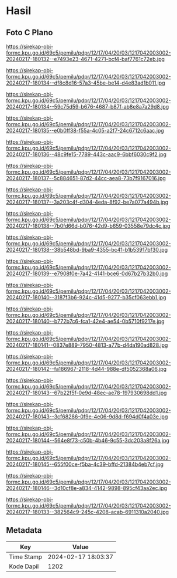 # Hasil

## Foto C Plano

https://sirekap-obj-formc.kpu.go.id/69c5/pemilu/pdpr/12/17/04/20/03/1217042003002-20240217-180132--e7493e23-4671-4271-bcf4-baf7761c72eb.jpg

https://sirekap-obj-formc.kpu.go.id/69c5/pemilu/pdpr/12/17/04/20/03/1217042003002-20240217-180134--df8c8d16-57a3-45be-be14-d4e83ad1b011.jpg

https://sirekap-obj-formc.kpu.go.id/69c5/pemilu/pdpr/12/17/04/20/03/1217042003002-20240217-180134--59c75d59-b676-4687-b87f-ab8e8a7a29d8.jpg

https://sirekap-obj-formc.kpu.go.id/69c5/pemilu/pdpr/12/17/04/20/03/1217042003002-20240217-180135--e0b0ff38-f55a-4c05-a2f7-24c6712c6aac.jpg

https://sirekap-obj-formc.kpu.go.id/69c5/pemilu/pdpr/12/17/04/20/03/1217042003002-20240217-180136--48c9fe15-7789-443c-aac9-6bbf6030c9f2.jpg

https://sirekap-obj-formc.kpu.go.id/69c5/pemilu/pdpr/12/17/04/20/03/1217042003002-20240217-180137--5c884651-87d2-44cc-aea8-73b7f9167016.jpg

https://sirekap-obj-formc.kpu.go.id/69c5/pemilu/pdpr/12/17/04/20/03/1217042003002-20240217-180137--3a203c4f-d304-4eda-8f92-be7a077a494b.jpg

https://sirekap-obj-formc.kpu.go.id/69c5/pemilu/pdpr/12/17/04/20/03/1217042003002-20240217-180138--7b0fd66d-b076-42d9-b659-03558e79dc4c.jpg

https://sirekap-obj-formc.kpu.go.id/69c5/pemilu/pdpr/12/17/04/20/03/1217042003002-20240217-180138--38b548bd-9ba9-4355-bc41-b1b53917bf30.jpg

https://sirekap-obj-formc.kpu.go.id/69c5/pemilu/pdpr/12/17/04/20/03/1217042003002-20240217-180139--e7908f0e-7a42-4141-bce6-0d67b27b32b0.jpg

https://sirekap-obj-formc.kpu.go.id/69c5/pemilu/pdpr/12/17/04/20/03/1217042003002-20240217-180140--3187f3b6-924c-41d5-9277-b35cf063ebb1.jpg

https://sirekap-obj-formc.kpu.go.id/69c5/pemilu/pdpr/12/17/04/20/03/1217042003002-20240217-180140--b772b7c6-fca1-42e4-ae54-0b5710f9217e.jpg

https://sirekap-obj-formc.kpu.go.id/69c5/pemilu/pdpr/12/17/04/20/03/1217042003002-20240217-180141--0837e889-7950-4813-a77b-d4da190ad828.jpg

https://sirekap-obj-formc.kpu.go.id/69c5/pemilu/pdpr/12/17/04/20/03/1217042003002-20240217-180142--fa186967-2118-4d44-988e-df5052368a06.jpg

https://sirekap-obj-formc.kpu.go.id/69c5/pemilu/pdpr/12/17/04/20/03/1217042003002-20240217-180143--67b22f5f-0e9d-48ec-ae78-197930698dd1.jpg

https://sirekap-obj-formc.kpu.go.id/69c5/pemilu/pdpr/12/17/04/20/03/1217042003002-20240217-180143--3cf68286-0f9e-4e06-9d8d-f694d0f4a03e.jpg

https://sirekap-obj-formc.kpu.go.id/69c5/pemilu/pdpr/12/17/04/20/03/1217042003002-20240217-180144--564e8f73-c50b-4b46-9c55-3dc203a8f26a.jpg

https://sirekap-obj-formc.kpu.go.id/69c5/pemilu/pdpr/12/17/04/20/03/1217042003002-20240217-180145--655f00ce-f5ba-4c39-bffd-21384b4eb7cf.jpg

https://sirekap-obj-formc.kpu.go.id/69c5/pemilu/pdpr/12/17/04/20/03/1217042003002-20240217-180146--3d10cf8e-a834-4142-9898-895cf43aa2ec.jpg

https://sirekap-obj-formc.kpu.go.id/69c5/pemilu/pdpr/12/17/04/20/03/1217042003002-20240217-180133--382564c9-245c-4208-acab-6911310a2040.jpg


## Metadata

| Key        | Value               |
| ---------- | ------------------- |
| Time Stamp | 2024-02-17 18:03:37 |
| Kode Dapil | 1202                |



